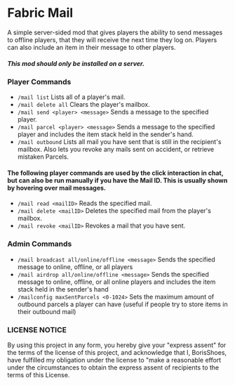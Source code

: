 # Fabric Mail

A simple server-sided mod that gives players the ability to send messages to offline players, that they will receive the next time they log on. Players can also include an item in their message to other players.

##### This mod should only be installed on a server.

### Player Commands
* ```/mail list``` Lists all of a player's mail.
* ```/mail delete all``` Clears the player's mailbox.
* ```/mail send <player> <message>``` Sends a message to the specified player.
* ```/mail parcel <player> <message>``` Sends a message to the specified player and includes the item stack held in the sender's hand.
* ```/mail outbound``` Lists all mail you have sent that is still in the recipient's mailbox. Also lets you revoke any mails sent on accident, or retrieve mistaken Parcels.
#### The following player commands are used by the click interaction in chat, but can also be run manually if you have the Mail ID. This is usually shown by hovering over mail messages.
* ```/mail read <mailID>``` Reads the specified mail.
* ```/mail delete <mailID>``` Deletes the specified mail from the player's mailbox.
* ```/mail revoke <mailID>``` Revokes a mail that you have sent.

### Admin Commands
* ```/mail broadcast all/online/offline <message>``` Sends the specified message to online, offline, or all players
* ```/mail airdrop all/online/offline <message>``` Sends the specified message to online, offline, or all online players and includes the item stack held in the sender's hand
* ```/mailconfig maxSentParcels <0-1024>``` Sets the maximum amount of outbound parcels a player can have (useful if people try to store items in their outbound mail)

### LICENSE NOTICE
By using this project in any form, you hereby give your "express assent" for the terms of the license of this project, and acknowledge that I, BorisShoes, have fulfilled my obligation under the license to "make a reasonable effort under the circumstances to obtain the express assent of recipients to the terms of this License.
